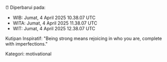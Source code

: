 ⏰ Diperbarui pada:
- WIB: Jumat, 4 April 2025 10.38.07 UTC
- WITA: Jumat, 4 April 2025 11.38.07 UTC
- WIT: Jumat, 4 April 2025 12.38.07 UTC

Kutipan Inspiratif:
"Being strong means rejoicing in who you are, complete with imperfections."


Kategori: motivational

